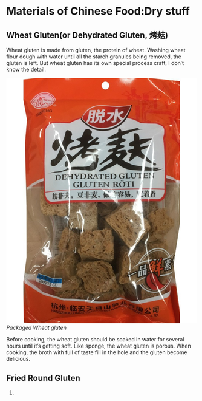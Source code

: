 # Materials of Chinese Food:Dry stuff

## Wheat Gluten(or Dehydrated Gluten, 烤麸)

Wheat gluten is made from gluten, the protein of wheat. Washing wheat flour dough with water until all the starch granules being removed, the gluten is left. But wheat gluten has its own special process craft, I don’t know the detail.



![wheat gluten](dehydrated_gluten.jpg) *Packaged Wheat gluten*



Before cooking, the wheat gluten should be soaked in water for several hours until it’s getting soft. Like sponge, the wheat gluten is porous. When cooking, the broth with full of taste fill in the hole and the gluten become delicious.

## Fried Round Gluten 

1. 